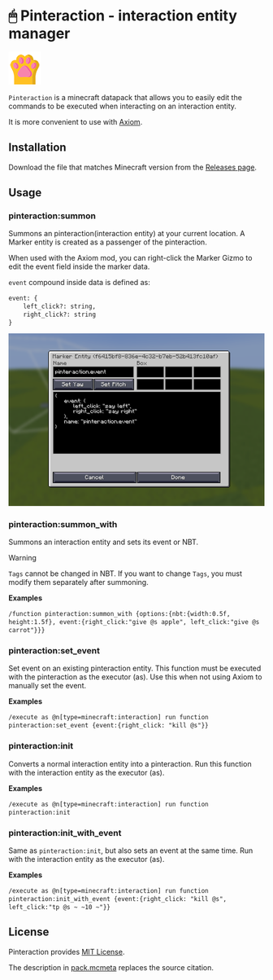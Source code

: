 # 🖱 Pinteraction - interaction entity manager

![pack](pack.png)

`Pinteraction` is a minecraft datapack that allows you to easily edit the commands to be executed when interacting on an interaction entity.

It is more convenient to use with [Axiom](https://axiom.moulberry.com/).

## Installation

Download the file that matches Minecraft version from the [Releases page](https://github.com/minkyet/Pinteraction/releases).

## Usage

### pinteraction:summon

Summons an pinteraction(interaction entity) at your current location.
A Marker entity is created as a passenger of the pinteraction.

When used with the Axiom mod, you can right-click the Marker Gizmo to edit the event field inside the marker data.

`event` compound inside data is defined as:

```mcfunction
event: {
    left_click?: string,
    right_click?: string
}
```

![with_axiom](editing_with_axiom.png)

### pinteraction:summon_with

Summons an interaction entity and sets its event or NBT.

> [!WARNING]
> `Tags` cannot be changed in NBT. If you want to change `Tags`, you must modify them separately after summoning.

**Examples**
```mcfunction
/function pinteraction:summon_with {options:{nbt:{width:0.5f, height:1.5f}, event:{right_click:"give @s apple", left_click:"give @s carrot"}}}
```

### pinteraction:set_event

Set event on an existing pinteraction entity.
This function must be executed with the pinteraction as the executor (as).
Use this when not using Axiom to manually set the event.

**Examples**
```mcfunction
/execute as @n[type=minecraft:interaction] run function pinteraction:set_event {event:{right_click: "kill @s"}}
```

### pinteraction:init

Converts a normal interaction entity into a pinteraction.
Run this function with the interaction entity as the executor (as).

**Examples**
```mcfunction
/execute as @n[type=minecraft:interaction] run function pinteraction:init
```

### pinteraction:init_with_event

Same as `pinteraction:init`, but also sets an event at the same time.
Run with the interaction entity as the executor (as).

**Examples**
```mcfunction
/execute as @n[type=minecraft:interaction] run function pinteraction:init_with_event {event:{right_click: "kill @s", left_click:"tp @s ~ ~10 ~"}}
```

## License

Pinteraction provides [MIT License](https://github.com/minkyet/Pinteraction/blob/master/LICENSE).

The description in [pack.mcmeta](https://github.com/minkyet/Pinteraction/blob/master/pack.mcmeta) replaces the source citation.
